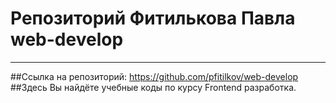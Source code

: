 # Репозиторий Фитилькова Павла web-develop
____
##Ссылка на репозиторий: https://github.com/pfitilkov/web-develop
##Здесь Вы найдёте учебные коды по курсу Frontend разработка.
